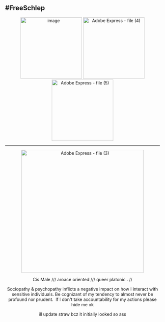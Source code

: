 ## #FreeSchlep
<div align="center">
<img width="200" height="200" alt="image" src="https://github.com/user-attachments/assets/5b7c6d9f-3cd2-42b3-be5a-13e69a79fc14" /> 
<img width="200" height="200" alt="Adobe Express - file (4)" src="https://github.com/user-attachments/assets/7552a371-dcb0-4d89-9d04-f06da15c4cc1" />
<img width="200" height="200" alt="Adobe Express - file (5)" src="https://github.com/user-attachments/assets/ef5beffd-668c-4171-ac7c-2c8d0ce5cc39" />

---------------------------------------------------------------------------
<div allign="center">
 <p align="center"><img width="400" height="400" alt="Adobe Express - file (3)" src="https://github.com/user-attachments/assets/d1e1da46-3ebc-49ce-a68e-7317f2bb49a1" />
 <p align="center">Cis Male    ///    aroace oriented    ///    queer platonic    .  // 

    
    
  <p align="center">Sociopathy & psychopathy inflicts a negative impact on how I interact with sensitive individuals. Be cognizant of my tendency to almost never be profound nor prudent. 
  If  I  don't  take  accountability 
  for  my  actions  please  hide  me  ok  


 <p align="center">ill update straw bcz it initially looked so ass





